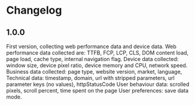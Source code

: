 # Changelog

## 1.0.0

First version, collecting web performance data and device data.
Web performance data collected are: TTFB, FCP, LCP, CLS, DOM content load, page load, cache type, internal navigation flag.
Device data collected: window size, device pixel ratio, device memory and CPU, network speed.
Business data collected: page type, website version, market, language,
Technical data: timestamp, domain, url with stripped parameters, url parameter keys (no values), httpStatusCode
User behaviour data: scrolled pixels, scroll percent, time spent on the page
User preferences: save data mode.
